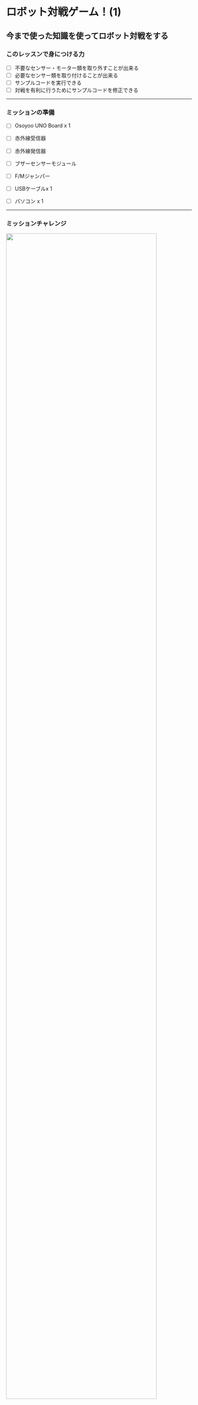 # ロボット対戦ゲーム！(1)

## 今まで使った知識を使ってロボット対戦をする

### このレッスンで身につける力

- [ ] 不要なセンサー・モーター類を取り外すことが出来る
- [ ] 必要なセンサー類を取り付けることが出来る
- [ ] サンプルコードを実行できる
- [ ] 対戦を有利に行うためにサンプルコードを修正できる

---
### ミッションの準備
- [ ] Osoyoo UNO Board x 1
- [ ] 赤外線受信器
- [ ] 赤外線発信器
- [ ] ブザーセンサーモジュール
- [ ] F/Mジャンパー
- [ ] USBケーブルx 1
- [ ] パソコン x 1


---
### ミッションチャレンジ

<img src="image/FightScene.jpg" width="90%">

今回のミッションは，ロボットの戦闘ゲームを作ろう！

Osoyooロボットカーのグループが2つ必要で、各グループには少なくとも1台のロボットカーがあります。

チームAのロボットは、チームBのロボットを撃つための弾丸として赤外線信号を発信し、その逆も同様です。

チームAの赤外線弾丸は、チームBのロボットのみを「倒し」、チームAに害を及ぼすことはありません。

チームBの弾丸も同様です。

プレイヤーはLesson20 のモバイルAPPを使用してロボットを制御し、敵チームのロボットを可能な限り倒します。

---
#### 不要なセンサー・モーター類を取り外すことが出来る
今回は赤外線受信器，赤外線発信器，ブザーセンサーモジュールを使うのでそれ以外のセンサやモジュールをはずそう！


- [ ] 不要なセンサー・モーター類を取り外すことが出来る

---
#### 必要なセンサー類を取り付け
ステップ1:このプロジェクトには、少なくとも2台のOsoyoo V2アルドゥイーノロボットが必要です。各ロボットで、レッスン7のハードウェアのインストールが完了している必要があります。


ステップ2: IRレシーバー(レッスン2) とブザーモジュール（レッスン5）を取り付け、次のように2個のM3プラスチックネジ、ピラー、ナットを使用してIRトランスミッターを追加します.

<img src="image/IR_Setting.jpg" width="90%"> 


ステップ3: 次のグラフのように、IRレシーバー、IRトランスミッター、ブザーモジュールをOSOYOO UartWiFiシールドV1.3に接続します

<img src="image/IRReceve_IRtransmitter_buzzerSetting.jpg" width="90%"> 


- [ ] 必要なセンサー類を取り付けることが出来る

---
#### サンプルコードを実行する

ステップ 1:次のリンクからスケッチをダウンロードしてプログラムを動かしてみよう。

[サンプルコード](https://github.com/kobayashi-makoto2021/robobu/tree/main/Lesson_21/sample)　　


ステップ 2: チームAロボットのv2smartcar-lesson8Aフォルダーにコード「v2smartcar-lesson8A.ino」をアップロードし、チームBロボットのv2smartcar-lesson8Bフォルダーにコード「v2smartcar-lesson8B.ino」をアップロードします。

<img src="image/Arduino_Fire.png" width="90%"> 

ステップ 3: Lesson20でAPPをインストールした場合は、このステップをスキップしてください。それ以外の場合は、Apple APP storeにアクセスして、APP名「Osoyooimitation Driving」を検索し、APPを携帯電話にインストールします。
<img src="image/Apple APP Download.jpg" width="90%"> 

ステップ 4: APPをインストールした後、HC-02 Bluetoothモジュールを携帯電話にペアリングし、Osoyoo Imitation Driving APPを開きます。BTSearchリストが表示されたら、HC-02デバイスをクリックして、Bluetoothデバイスを車に接続します。
<img src="image/FightScene.jpg" width="90%"> 


アプリで[エンジン切り替え]アイコンをクリックすると、ロボットカーが動き始めます。あなたの車の方向を変えるためにあなたのハンドル、ギアを使ってください。敵を見つけたら、「F1」をクリックして弾丸に対して弾丸をトリガーします。弾丸が敵の車に当たると、敵の車はフリーズし、ブザーを鳴らして止まり、車がフリーズし、APPが「デッド」と表示されます。


- [ ] サンプルコードを実行できる

---
#### 対戦を有利に行うためにサンプルコードを修正
サンプルコードの上部を見てみると機体の速度が調整できるよ！

対戦しやすい速度に調整してみよう！
<img src="image/speedSetting.png" width="90%"> 

- [ ] 対戦を有利に行うためにサンプルコードを修正できる

---
#### 出来たことをチェックしよう

- [ ] 不要なセンサー・モーター類を取り外すことが出来る
- [ ] 必要なセンサー類を取り付けることが出来る
- [ ] サンプルコードを実行できる
- [ ] 対戦を有利に行うためにサンプルコードを修正できる
